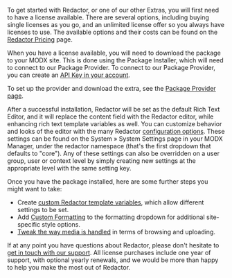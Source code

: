 To get started with Redactor, or one of our other Extras, you will first need to have a license available. There are several options, including buying single licenses as you go, and an unlimited license offer so you always have licenses to use. The available options and their costs can be found on the [Redactor Pricing](https://www.modmore.com/redactor/pricing/) page.

When you have a license available, you will need to download the package to your MODX site. This is done using the Package Installer, which will need to connect to our Package Provider. To connect to our Package Provider, you can create an [API Key in your account](https://www.modmore.com/account/api-keys/).

To set up the provider and download the extra, see the [Package Provider page](https://www.modmore.com/about/package-provider/).

After a successful installation, Redactor will be set as the default Rich Text Editor, and it will replace the content field with the Redactor editor, while enhancing rich text template variables as well. You can customize behavior and looks of the editor with the many Redactor [configuration options](Configure_Redactor). These settings can be found on the System » System Settings page in your MODX Manager, under the redactor namespace (that's the first dropdown that defaults to "core"). Any of these settings can also be overridden on a user group, user or context level by simply creating new settings at the appropriate level with the same setting key.

Once you have the package installed, here are some further steps you might want to take:

- Create [custom Redactor template variables](Custom_Redactor_TV), which allow different settings to be set.
- Add [Custom Formatting](Custom_Formatting) to the formatting dropdown for additional site-specific style options.
- [Tweak the way media is handled](Managing_Media) in terms of browsing and uploading.

If at any point you have questions about Redactor, please don't hesitate to [get in touch with our support](http://support.modmore.com). All license purchases include one year of support, with optional yearly renewals, and we would be more than happy to help you make the most out of Redactor.